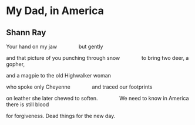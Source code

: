# My Dad, in America
## Shann Ray
Your hand on my jaw
              but gently

and that picture of you
punching through snow
              to bring two deer, a gopher,

and a magpie
to the old Highwalker woman

who spoke only Cheyenne
              and traced our footprints

on leather she later chewed to soften.
              We need to know in America there is still blood

for forgiveness.
Dead things for the new day.